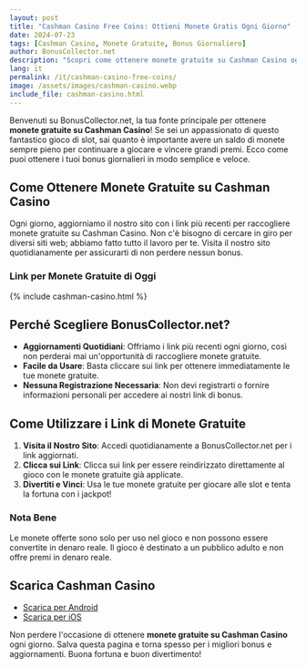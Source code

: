 ```yaml
---
layout: post
title: "Cashman Casino Free Coins: Ottieni Monete Gratis Ogni Giorno"
date: 2024-07-23
tags: [Cashman Casino, Monete Gratuite, Bonus Giornaliero]
author: BonusCollector.net
description: "Scopri come ottenere monete gratuite su Cashman Casino ogni giorno con i nostri link aggiornati quotidianamente. Non perdere l'occasione di aumentare il tuo bankroll e divertirti con i migliori giochi di slot."
lang: it
permalink: /it/cashman-casino-free-coins/
image: /assets/images/cashman-casino.webp
include_file: cashman-casino.html
---
```


Benvenuti su BonusCollector.net, la tua fonte principale per ottenere **monete gratuite su Cashman Casino**! Se sei un appassionato di questo fantastico gioco di slot, sai quanto è importante avere un saldo di monete sempre pieno per continuare a giocare e vincere grandi premi. Ecco come puoi ottenere i tuoi bonus giornalieri in modo semplice e veloce.

## Come Ottenere Monete Gratuite su Cashman Casino

Ogni giorno, aggiorniamo il nostro sito con i link più recenti per raccogliere monete gratuite su Cashman Casino. Non c'è bisogno di cercare in giro per diversi siti web; abbiamo fatto tutto il lavoro per te. Visita il nostro sito quotidianamente per assicurarti di non perdere nessun bonus.

### Link per Monete Gratuite di Oggi

{% include cashman-casino.html %}

## Perché Scegliere BonusCollector.net?

- **Aggiornamenti Quotidiani**: Offriamo i link più recenti ogni giorno, così non perderai mai un'opportunità di raccogliere monete gratuite.
- **Facile da Usare**: Basta cliccare sui link per ottenere immediatamente le tue monete gratuite.
- **Nessuna Registrazione Necessaria**: Non devi registrarti o fornire informazioni personali per accedere ai nostri link di bonus.

## Come Utilizzare i Link di Monete Gratuite

1. **Visita il Nostro Sito**: Accedi quotidianamente a BonusCollector.net per i link aggiornati.
2. **Clicca sui Link**: Clicca sui link per essere reindirizzato direttamente al gioco con le monete gratuite già applicate.
3. **Divertiti e Vinci**: Usa le tue monete gratuite per giocare alle slot e tenta la fortuna con i jackpot!

### Nota Bene

Le monete offerte sono solo per uso nel gioco e non possono essere convertite in denaro reale. Il gioco è destinato a un pubblico adulto e non offre premi in denaro reale.

## Scarica Cashman Casino

- [Scarica per Android](https://play.google.com)
- [Scarica per iOS](https://apps.apple.com)

Non perdere l'occasione di ottenere **monete gratuite su Cashman Casino** ogni giorno. Salva questa pagina e torna spesso per i migliori bonus e aggiornamenti. Buona fortuna e buon divertimento!
